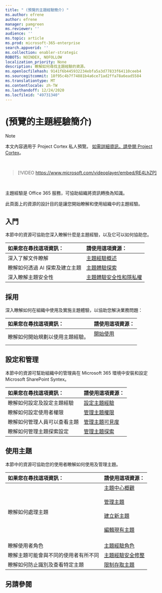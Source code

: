 ```yaml
---
title: " (預覽的主題經驗簡介) "
ms.author: efrene
author: efrene
manager: pamgreen
ms.reviewer: ''
audience: ''
ms.topic: article
ms.prod: microsoft-365-enterprise
search.appverid: ''
ms.collection: enabler-strategic
ROBOTS: NOINDEX, NOFOLLOW
localization_priority: None
description: 瞭解如何尋找主題經驗的資源。
ms.openlocfilehash: 9141f6b445932234ebfa5a3d77833f64110ceeb4
ms.sourcegitcommit: 18f95c4b7f74881b4a6ce71ad2ffa78a6ead5584
ms.translationtype: MT
ms.contentlocale: zh-TW
ms.lasthandoff: 12/24/2020
ms.locfileid: "49731340"
---
```

# <a name="introduction-to-topic-experiences-preview"></a> (預覽的主題經驗簡介) 

> [!Note] 
> 本文內容適用于 Project Cortex 私人預覽。 [如需詳細資訊，請參閱 Project Cortex](https://aka.ms/projectcortex)。

</br>

> [!VIDEO https://www.microsoft.com/videoplayer/embed/RE4LhZP]  

</br>


主題經驗是 Office 365 服務，可協助組織將資訊轉換為知識。

此頁面上的資源的設計目的是讓您開始瞭解和使用組織中的主題經驗。

## <a name="get-started"></a>入門

本節中的資源可協助您深入瞭解什麼是主題經驗，以及它可以如何協助您。

| 如果您在尋找這項資訊： | 請使用這項資源： |
|:-----|:-----|
|深入了解文件瞭解|[主題經驗概述](topic-experiences-overview.md)|
|瞭解如何透過 AI 探索及建立主題|[主題體驗探索](topic-experiences-discovery.md)|
|深入瞭解主題安全性|[主題體驗安全性和隱私權](topic-experiences-security-privacy.md)|


## <a name="adoption"></a>採用

深入瞭解如何在組織中使用及實施主題體驗，以協助您解決業務問題： 

| 如果您在尋找這項資訊： | 請使用這項資源： |
|:-----|:-----|
|瞭解如何開始規劃以使用主題經驗。 |[開始使用](topics-adoption-getstarted.md)<br><br>|  

## <a name="set-up-and-administration"></a>設定和管理

本節中的資源可幫助組織中的管理員在 Microsoft 365 環境中安裝和設定 Microsoft SharePoint Syntex。

| 如果您在尋找這項資訊： | 請使用這項資源： |
|:-----|:-----|
|瞭解如何設定及設定主題經驗|[設定主題經驗](set-up-topic-experiences.md)|
|瞭解如何設定使用者權限|[管理主題權限](topic-experiences-user-permissions.md)|
|瞭解如何管理人員可以查看主題|[管理主題可見度](topic-experiences-knowledge-rules.md)|
|瞭解如何管理主題探索設定|[管理主題探索](topic-experiences-discovery.md)|

## <a name="work-with-topics"></a>使用主題

本節中的資源可協助您的使用者瞭解如何使用及管理主題。

| 如果您在尋找這項資訊： | 請使用這項資源： |
|:-----|:-----|
|瞭解如何處理主題|[主題中心概觀](topic-center-overview.md)<br><br>[管理主題](manage-topics.md)<br><br>[建立新主題](create-a-topic.md)<br><br>[編輯現有主題](edit-a-topic.md)<br><br>|
|瞭解使用者角色|[主題經驗角色](topic-experiences-roles.md)|
|瞭解主題可能會與不同的使用者有所不同|[主題經驗安全修整](topic-experiences-security-trimming.md)|
|瞭解如何防止識別及查看特定主題|[限制存取主題](restrict-access-to-topics.md)|



## <a name="see-also"></a>另請參閱
